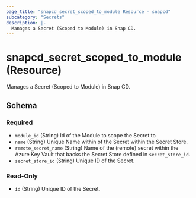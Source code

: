 ```yaml
---
page_title: "snapcd_secret_scoped_to_module Resource - snapcd"
subcategory: "Secrets"
description: |-
  Manages a Secret (Scoped to Module) in Snap CD.
---
```


# snapcd_secret_scoped_to_module (Resource)

Manages a Secret (Scoped to Module) in Snap CD.




<!-- schema generated by tfplugindocs -->
## Schema

### Required

- `module_id` (String) Id of the Module to scope the Secret to
- `name` (String) Unique Name within of the Secret within the Secret Store.
- `remote_secret_name` (String) Name of the (remote) secret within the Azure Key Vault that backs the Secret Store defined in `secret_store_id`.
- `secret_store_id` (String) Unique ID of the Secret.

### Read-Only

- `id` (String) Unique ID of the Secret.
